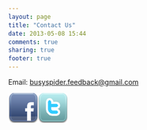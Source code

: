 ```yaml
---
layout: page
title: "Contact Us"
date: 2013-05-08 15:44
comments: true
sharing: true
footer: true
---
```

Email: busyspider.feedback@gmail.com<br>




<a href="https://www.facebook.com/busyspidermobile" target="_blank" align="left"><img src="../images/facebook.png" border="0"></a><a href="https://twitter.com/BusyspiderMobi" target="_blank" align="left"><img src="../images/twitter.png" border="0"></a>


